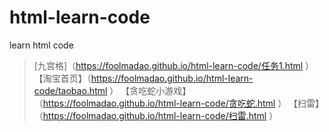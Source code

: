 # html-learn-code
learn html code
>[九宫格]（https://foolmadao.github.io/html-learn-code/任务1.html ）
【淘宝首页】（https://foolmadao.github.io/html-learn-code/taobao.html ）
【贪吃蛇小游戏】（https://foolmadao.github.io/html-learn-code/贪吃蛇.html ）
【扫雷】（https://foolmadao.github.io/html-learn-code/扫雷.html ）
